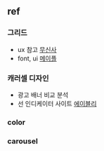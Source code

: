## ref 


### 그리드
- ux 참고 [무신사](https://www.musinsa.com/main/musinsa/recommend)
- font, ui [메이플](https://maplestory.nexon.com/Home/Main)

### 캐러셀 디자인
- 광고 배너 비교 분석[](https://disquiet.io/@ohminha2152/makerlog/uiux-study-%EA%B4%91%EA%B3%A0-%EB%B0%B0%EB%84%88%EC%99%80-%EC%BA%90%EB%9F%AC%EC%85%80-%EC%9D%B8%EB%94%94%EC%BC%80%EC%9D%B4%ED%84%B0-%EB%B9%84%EA%B5%90-%EB%B6%84%EC%84%9D)
- 선 인디케이터 사이트 [에이블리]()


### color


### carousel



